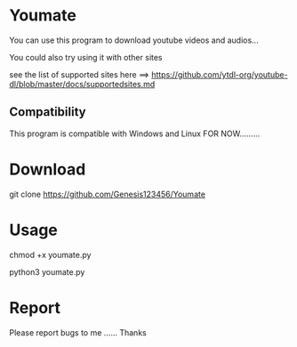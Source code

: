 # Youmate
You can use this program to download youtube videos and audios...

You could also try using it with other sites

see the list of supported sites here ==> https://github.com/ytdl-org/youtube-dl/blob/master/docs/supportedsites.md

## Compatibility
This program is compatible with Windows and Linux
FOR NOW.........

# Download
git clone https://github.com/Genesis123456/Youmate

# Usage
chmod +x youmate.py

python3 youmate.py

# Report
Please report bugs to me ......
Thanks
